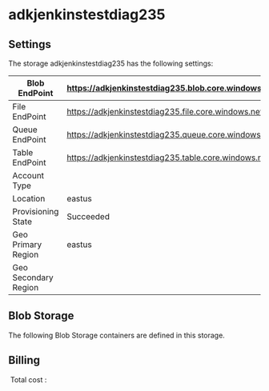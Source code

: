 # adkjenkinstestdiag235 

## Settings
The storage adkjenkinstestdiag235 has the following settings:

| Blob EndPoint | https://adkjenkinstestdiag235.blob.core.windows.net/  |
| --- | --- |
| File EndPoint | https://adkjenkinstestdiag235.file.core.windows.net/  |
| Queue EndPoint | https://adkjenkinstestdiag235.queue.core.windows.net/  |
| Table EndPoint | https://adkjenkinstestdiag235.table.core.windows.net/  |
| Account Type |   |
| Location | eastus  |
| Provisioning State | Succeeded  |
| Geo Primary Region | eastus  |
| Geo Secondary Region |   |

## Blob Storage
The following Blob Storage containers are defined in this storage. 

## Billing
 Total cost : 
